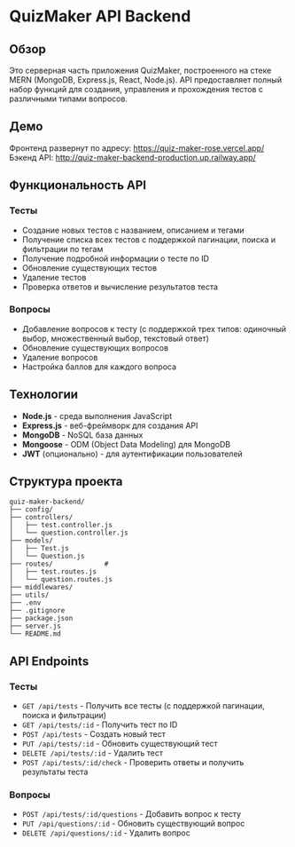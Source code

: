 # QuizMaker API Backend

## Обзор

Это серверная часть приложения QuizMaker, построенного на стеке MERN (MongoDB, Express.js, React, Node.js). API предоставляет полный набор функций для создания, управления и прохождения тестов с различными типами вопросов.

## Демо

Фронтенд развернут по адресу: https://quiz-maker-rose.vercel.app/
Бэкенд API: http://quiz-maker-backend-production.up.railway.app/

## Функциональность API

### Тесты
- Создание новых тестов с названием, описанием и тегами
- Получение списка всех тестов с поддержкой пагинации, поиска и фильтрации по тегам
- Получение подробной информации о тесте по ID
- Обновление существующих тестов
- Удаление тестов
- Проверка ответов и вычисление результатов теста

### Вопросы
- Добавление вопросов к тесту (с поддержкой трех типов: одиночный выбор, множественный выбор, текстовый ответ)
- Обновление существующих вопросов
- Удаление вопросов
- Настройка баллов для каждого вопроса

## Технологии

- **Node.js** - среда выполнения JavaScript
- **Express.js** - веб-фреймворк для создания API
- **MongoDB** - NoSQL база данных
- **Mongoose** - ODM (Object Data Modeling) для MongoDB
- **JWT** (опционально) - для аутентификации пользователей

## Структура проекта

```
quiz-maker-backend/
├── config/           
├── controllers/       
│   ├── test.controller.js
│   └── question.controller.js
├── models/             
│   ├── Test.js
│   └── Question.js
├── routes/             #
│   ├── test.routes.js
│   └── question.routes.js
├── middlewares/        
├── utils/              
├── .env               
├── .gitignore          
├── package.json       
├── server.js          
└── README.md          
```

## API Endpoints

### Тесты

- `GET /api/tests` - Получить все тесты (с поддержкой пагинации, поиска и фильтрации)
- `GET /api/tests/:id` - Получить тест по ID
- `POST /api/tests` - Создать новый тест
- `PUT /api/tests/:id` - Обновить существующий тест
- `DELETE /api/tests/:id` - Удалить тест
- `POST /api/tests/:id/check` - Проверить ответы и получить результаты теста

### Вопросы

- `POST /api/tests/:id/questions` - Добавить вопрос к тесту
- `PUT /api/questions/:id` - Обновить существующий вопрос
- `DELETE /api/questions/:id` - Удалить вопрос



